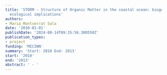 ```yaml
---
title: 'STORM - Structure of Organic Matter in the coastal ocean: biogeochemical and
  ecological implications'
authors:
- Maria Montserrat Sala
date: '2010-01-01'
publishDate: '2024-08-14T09:35:58.300550Z'
publication_types:
- project
funding: 'MICINN'
summary: 'Start: 2010 End: 2013'
start: '2010'
end: '2013'
abstract: ' - '
---
```


